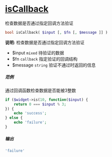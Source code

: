 [isCallback](http://twinh.github.com/widget/api/isCallback/)
============
检查数据是否通过指定回调方法验证

```php
bool isCallback( $input [, $fn [, $message ]] )
```
**说明:** 检查数据是否通过指定回调方法验证  
* $input `mixed` 待验证的数据
* $fn `callback` 指定验证的回调结构
* $message `string` 验证不通过时返回的信息

##### 范例
通过回调函数检查数据是否能被3整数
```php
if ($widget->is(10, function($input) {
    return 0 === $input % 3;
}) {
    echo 'success';
} else {
    echo 'failure';
}
```

##### 输出
```php
'failure'
```
